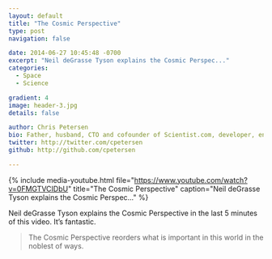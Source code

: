 ```yaml
---
layout: default
title: "The Cosmic Perspective"
type: post
navigation: false

date: 2014-06-27 10:45:48 -0700
excerpt: "Neil deGrasse Tyson explains the Cosmic Perspec..."
categories:
  - Space
  - Science

gradient: 4
image: header-3.jpg
details: false

author: Chris Petersen
bio: Father, husband, CTO and cofounder of Scientist.com, developer, entrepreneur and technologist.
twitter: http://twitter.com/cpetersen
github: http://github.com/cpetersen

---
```


{% include media-youtube.html file="https://www.youtube.com/watch?v=0FMGTVCIDbU" title="The Cosmic Perspective" caption="Neil deGrasse Tyson explains the Cosmic Perspec..." %}

Neil deGrasse Tyson explains the Cosmic Perspective in the last 5 minutes of this video. It’s fantastic. 

 > The Cosmic Perspective reorders what is important in this world in the noblest of ways.  

